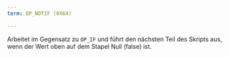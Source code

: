 ```yaml
---
term: OP_NOTIF (0X64)

---
```

Arbeitet im Gegensatz zu `OP_IF` und führt den nächsten Teil des Skripts aus, wenn der Wert oben auf dem Stapel Null (false) ist.